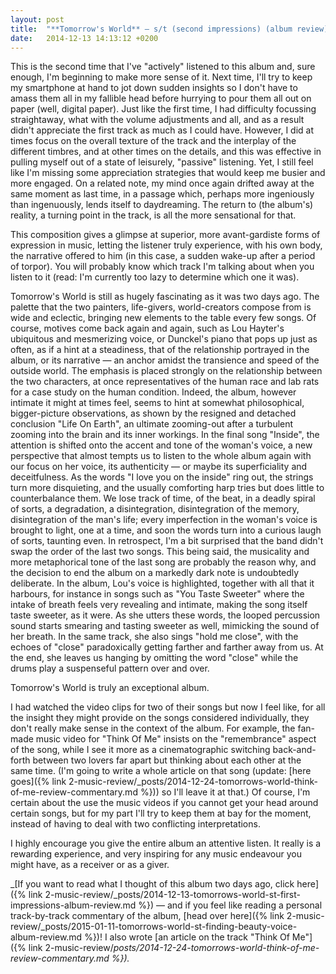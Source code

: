 ```yaml
---
layout: post
title:  "**Tomorrow's World** – s/t (second impressions) (album review)"
date:   2014-12-13 14:13:12 +0200
---
```


This is the second time that I've "actively" listened to this album and, sure enough, I'm beginning to make more sense of it. Next time, I'll try to keep my smartphone at hand to jot down sudden insights so I don't have to amass them all in my fallible head before hurrying to pour them all out on paper (well, digital paper). Just like the first time, I had difficulty focussing straightaway, what with the volume adjustments and all, and as a result didn't appreciate the first track as much as I could have. However, I did at times focus on the overall texture of the track and the interplay of the different timbres, and at other times on the details, and this was effective in pulling myself out of a state of leisurely, "passive" listening. Yet, I still feel like I'm missing some appreciation strategies that would keep me busier and more engaged. On a related note, my mind once again drifted away at the same moment as last time, in a passage which, perhaps more ingeniously than ingenuously, lends itself to daydreaming. The return to (the album's) reality, a turning point in the track, is all the more sensational for that.

This composition gives a glimpse at superior, more avant-gardiste forms of expression in music, letting the listener truly experience, with his own body, the narrative offered to him (in this case, a sudden wake-up after a period of torpor). You will probably know which track I'm talking about when you listen to it (read: I'm currently too lazy to determine which one it was).

Tomorrow's World is still as hugely fascinating as it was two days ago. The palette that the two painters, life-givers, world-creators compose from is wide and eclectic, bringing new elements to the table every few songs. Of course, motives come back again and again, such as Lou Hayter's ubiquitous and mesmerizing voice, or Dunckel's piano that pops up just as often, as if a hint at a steadiness, that of the relationship portrayed in the album, or its narrative — an anchor amidst the transience and speed of the outside world. The emphasis is placed strongly on the relationship between the two characters, at once representatives of the human race and lab rats for a case study on the human condition. Indeed, the album, however intimate it might at times feel, seems to hint at somewhat philosophical, bigger-picture observations, as shown by the resigned and detached conclusion "Life On Earth", an ultimate zooming-out after a turbulent zooming into the brain and its inner workings. In the final song "Inside", the attention is shifted onto the accent and tone of the woman's voice, a new perspective that almost tempts us to listen to the whole album again with our focus on her voice, its authenticity — or maybe its superficiality and deceitfulness. As the words "I love you on the inside" ring out, the strings turn more disquieting, and the usually comforting harp tries but does little to counterbalance them. We lose track of time, of the beat, in a deadly spiral of sorts, a degradation, a disintegration, disintegration of the memory, disintegration of the man's life; every imperfection in the woman's voice is brought to light, one at a time, and soon the words turn into a curious laugh of sorts, taunting even. In retrospect, I'm a bit surprised that the band didn't swap the order of the last two songs. This being said, the musicality and more metaphorical tone of the last song are probably the reason why, and the decision to end the album on a markedly dark note is undoubtedly deliberate. In the album, Lou's voice is highlighted, together with all that it harbours, for instance in songs such as "You Taste Sweeter" where the intake of breath feels very revealing and intimate, making the song itself taste sweeter, as it were. As she utters these words, the looped percussion sound starts smearing and tasting sweeter as well, mimicking the sound of her breath. In the same track, she also sings "hold me close", with the echoes of "close" paradoxically getting farther and farther away from us. At the end, she leaves us hanging by omitting the word "close" while the drums play a suspenseful pattern over and over.

Tomorrow's World is truly an exceptional album.

I had watched the video clips for two of their songs but now I feel like, for all the insight they might provide on the songs considered individually, they don't really make sense in the context of the album. For example, the fan-made music video for "Think Of Me" insists on the "remembrance" aspect of the song, while I see it more as a cinematographic switching back-and-forth between two lovers far apart but thinking about each other at the same time. (I'm going to write a whole article on that song (update: [here goes]({% link 2-music-review/_posts/2014-12-24-tomorrows-world-think-of-me-review-commentary.md %})) so I'll leave it at that.) Of course, I'm certain about the use the music videos if you cannot get your head around certain songs, but for my part I'll try to keep them at bay for the moment, instead of having to deal with two conflicting interpretations.

I highly encourage you give the entire album an attentive listen. It really is a rewarding experience, and very inspiring for any music endeavour you might have, as a receiver or as a giver.

_[If you want to read what I thought of this album two days ago, click here]({% link 2-music-review/_posts/2014-12-13-tomorrows-world-st-first-impressions-album-review.md %}) — and if you feel like reading a personal track-by-track commentary of the album, [head over here]({% link 2-music-review/_posts/2015-01-11-tomorrows-world-st-finding-beauty-voice-album-review.md %})! I also wrote [an article on the track "Think Of Me"]({% link 2-music-review/_posts/2014-12-24-tomorrows-world-think-of-me-review-commentary.md %})._
